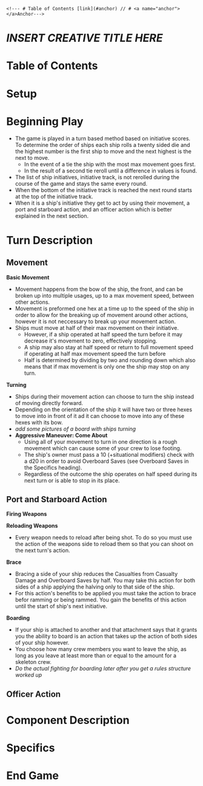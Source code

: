 	<!--- # Table of Contents [link](#anchor) // # <a name="anchor"></a>Anchor--->
<!--- 
	
Title

SKIP FOR NOW
Game Detail
Lore and Game Brief
Game Components
Game Overview

Setup
Begin Play
Turn Description
Component Description
Specifics
End Game
Credits
Glossary

--->

# *INSERT CREATIVE TITLE HERE*

# Table of Contents

# Setup

# Beginning Play
* The game is played in a turn based method based on initiative scores. To determine the order of ships each ship rolls a twenty sided die and the highest number is the first ship to move and the next highest is the next to move. 
	* In the event of a tie the ship with the most max movement goes first.
	* In the result of a second tie reroll until a difference in values is found.
* The list of ship initiatives, initiative track, is not rerolled during the course of the game and stays the same every round.
* When the bottom of the initiative track is reached the next round starts at the top of the initiative track.
* When it is a ship's initiative they get to act by using their movement, a port and starboard action, and an officer action which is better explained in the next section.

# Turn Description

## Movement
**Basic Movement**
* Movement happens from the bow of the ship, the front, and can be broken up into multiple usages, up to a max movement speed, between other actions.
* Movement is preformed one hex at a time up to the speed of the ship in order to allow for the breaking up of movement around other actions, however it is not neccessary to break up your movement action.
* Ships must move at half of their max movement on their initiative.
	* However, if a ship operated at half speed the turn before it may decrease it's movement to zero, effectively stopping.
	* A ship may also stay at half speed or return to full movement speed if operating at half max movement speed the turn before 
	* Half is determined by dividing by two and rounding down which also means that if max movement is only one the ship may stop on any turn.

**Turning**
* Ships during their movement action can choose to turn the ship instead of moving directly forward.
* Depending on the orientation of the ship it will have two or three hexes to move into in front of it ad it can choose to move into any of these hexes with its bow.
* *add some pictures of a board with ships turning*
* **Aggressive Maneuver: Come About**
	* Using all of your movement to turn in one direction is a rough movement which can cause some of your crew to lose footing.
	* The ship's owner must pass a 10 (+situational modifiers) check with a d20 in order to avoid Overboard Saves (see Overboard Saves in the Specifics heading).
	* Regardless of the outcome the ship operates on half speed during its next turn or is able to stop in its place.

## Port and Starboard Action

**Firing Weapons**

**Reloading Weapons**
* Every weapon needs to reload after being shot. To do so you must use the action of the weapons side to reload them so that you can shoot on the next turn's action.

**Brace**
* Bracing a side of your ship reduces the Casualties from Casualty Damage and Overboard Saves by half. You may take this action for both sides of a ship applying the halving only to that side of the ship.
* For this action's benefits to be applied you must take the action to brace befor ramming or being rammed. You gain the benefits of this action until the start of ship's next initiative. 

**Boarding**
* If your ship is attached to another and that attachment says that it grants you the ability to board is an action that takes up the action of both sides of your ship however.
* You choose how many crew members you want to leave the ship, as long as you leave at least more than or equal to the amount for a skeleton crew.
* *Do the actual fighting for boarding later after you get a rules structure worked up*

## Officer Action

# Component Description

# Specifics



# End Game
